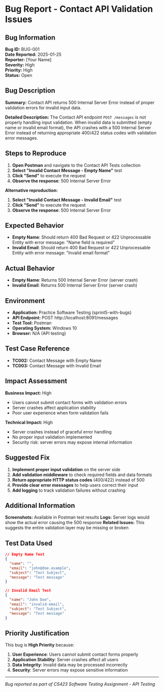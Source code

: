 # Bug Report - Contact API Validation Issues

## Bug Information
**Bug ID:** BUG-001  
**Date Reported:** 2025-01-25  
**Reporter:** [Your Name]  
**Severity:** High  
**Priority:** High  
**Status:** Open  

## Bug Description
**Summary:** Contact API returns 500 Internal Server Error instead of proper validation errors for invalid input data.

**Detailed Description:** 
The Contact API endpoint `POST /messages` is not properly handling input validation. When invalid data is submitted (empty name or invalid email format), the API crashes with a 500 Internal Server Error instead of returning appropriate 400/422 status codes with validation error messages.

## Steps to Reproduce
1. **Open Postman** and navigate to the Contact API Tests collection
2. **Select "Invalid Contact Message - Empty Name"** test
3. **Click "Send"** to execute the request
4. **Observe the response**: 500 Internal Server Error

**Alternative reproduction:**
1. **Select "Invalid Contact Message - Invalid Email"** test
2. **Click "Send"** to execute the request
3. **Observe the response**: 500 Internal Server Error

## Expected Behavior
- **Empty Name**: Should return 400 Bad Request or 422 Unprocessable Entity with error message: "Name field is required"
- **Invalid Email**: Should return 400 Bad Request or 422 Unprocessable Entity with error message: "Invalid email format"

## Actual Behavior
- **Empty Name**: Returns 500 Internal Server Error (server crash)
- **Invalid Email**: Returns 500 Internal Server Error (server crash)

## Environment
- **Application:** Practice Software Testing (sprint5-with-bugs)
- **API Endpoint:** POST http://localhost:8091/messages
- **Test Tool:** Postman
- **Operating System:** Windows 10
- **Browser:** N/A (API testing)

## Test Case Reference
- **TC002:** Contact Message with Empty Name
- **TC003:** Contact Message with Invalid Email

## Impact Assessment
**Business Impact:** High
- Users cannot submit contact forms with validation errors
- Server crashes affect application stability
- Poor user experience when form validation fails

**Technical Impact:** High
- Server crashes instead of graceful error handling
- No proper input validation implemented
- Security risk: server errors may expose internal information

## Suggested Fix
1. **Implement proper input validation** on the server side
2. **Add validation middleware** to check required fields and data formats
3. **Return appropriate HTTP status codes** (400/422) instead of 500
4. **Provide clear error messages** to help users correct their input
5. **Add logging** to track validation failures without crashing

## Additional Information
**Screenshots:** Available in Postman test results
**Logs:** Server logs would show the actual error causing the 500 response
**Related Issues:** This suggests the entire validation layer may be missing or broken

## Test Data Used
```json
// Empty Name Test
{
  "name": "",
  "email": "john@doe.example",
  "subject": "Test Subject",
  "message": "Test message"
}

// Invalid Email Test
{
  "name": "John Doe",
  "email": "invalid-email",
  "subject": "Test Subject",
  "message": "Test message"
}
```

## Priority Justification
This bug is **High Priority** because:
1. **User Experience**: Users cannot submit contact forms properly
2. **Application Stability**: Server crashes affect all users
3. **Data Integrity**: Invalid data may be processed incorrectly
4. **Security**: Server errors may expose sensitive information

---
*Bug reported as part of CS423 Software Testing Assignment - API Testing*
